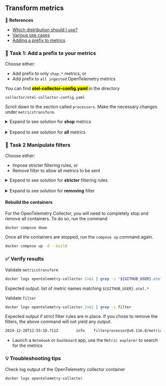 ## Transform metrics

📝 **References**
- [Which distribution should I use?](https://docs.dynatrace.com/docs/shortlink/otel-collector#which-distribution-should-i-use)
- [Various use cases](https://docs.dynatrace.com/docs/ingest-from/opentelemetry/collector/use-cases) 
- [Adding a prefix to metrics](https://docs.dynatrace.com/docs/ingest-from/opentelemetry/getting-started/metrics/ingest/migration-guide-otlp-exporter#in-collector-additional-features)

### 📌 Task 1: Add a prefix to your metrics

Choose either:
- Add prefix to only `shop.*` metrics, or
- Add prefix to `all ingested` OpenTelemetry metrics

You can find <mark>**otel-collector-config.yaml** </mark> in the directory

```
collector/otel-collector-config.yaml
```

Scroll down to the section called `processors`. Make the necessary changes under `metricstransform`.

<details>
  <summary>Expand to see solution for <strong>shop</strong> metrics</summary>

  <h4> Add additional rules </h4>

  ```yaml
        - include: ^shop\.(.*)$$
          match_type: regexp
          action: update
          new_name: ${GITHUB_USER}.otel.shop.$${1}
  ```

</details>

<br/>

<details>
  <summary>Expand to see solution for <strong>all</strong> metrics</summary>

  <h4> Modify existing rule </h4>

  ```yaml
        - include: ^(.*)$$
          match_type: regexp
          action: update
          new_name: ${GITHUB_USER}.otel.$${1}
  ```

</details>

### 📌 Task 2 Manipulate filters

Choose either:
- Impose stricter filtering rules, or
- Remove filter to allow all metrics to be sent

<details>
  <summary>Expand to see solution for <strong>stricter</strong> filtering rules</summary>

  Modify `metric_names` to exclude all JVM metrics under `filter` 

  ```yaml
    filter:
      metrics:
        exclude:
          match_type: regexp
          metric_names:
            - .*\.jvm.*
  ```

</details>

<br/>

<details>
  <summary>Expand to see solution for <strong>removing</strong> filter</summary>

  In the service pipelines, under processes, remove `filter`

  ```yaml
      metrics:
        receivers: [otlp]
        processors: [batch, metricstransform]
        exporters: [debug, otlphttp]
  ```

</details>

#### Rebuild the containers

For the OpenTelemetry Collector, you will need to completely stop and remove all containers. To do so, run the command

```bash
docker compose down
```

Once all the containers are stopped, run the `compose up` command again.

```bash
docker compose up -d --build
```

### ✅ Verify results

Validate `metricstransform`

```bash
docker logs opentelemetry-collector 2>&1 | grep -i "${GITHUB_USER}.otel."
```
Expected output: list of metric names matching `${GITHUB_USER}.otel.*`

Validate `filter`

```bash
docker logs opentelemetry-collector 2>&1 | grep -i filter
```

Expected output if strict filter rules are in place. If you chose to remove the filters, the above command will not yield any output.

```bash
2024-12-20T12:55:18.711Z        info    filterprocessor@v0.116.0/metrics.go:99  Metric filter configured        {"kind": "processor", "name": "filter", "pipeline": "metrics", "include match_type": "", "include expressions": [], "include metric names": [], "include metrics with resource attributes": null, "exclude match_type": "regexp", "exclude expressions": [], "exclude metric names": ["(.*)\\.otel.jvm.*"], "exclude metrics with resource attributes": null}
```

- Launch a `Notebook` or `Dashboard` app, use the `Metric explorer` to search for the metrics

### 💡 Troubleshooting tips

Check log output of the OpenTelemetry collector container
```bash
docker logs opentelemetry-collector
```